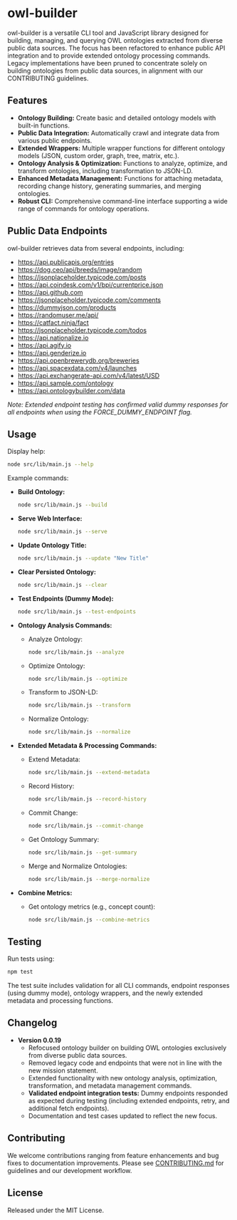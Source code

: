 # owl-builder

owl-builder is a versatile CLI tool and JavaScript library designed for building, managing, and querying OWL ontologies extracted from diverse public data sources. The focus has been refactored to enhance public API integration and to provide extended ontology processing commands. Legacy implementations have been pruned to concentrate solely on building ontologies from public data sources, in alignment with our CONTRIBUTING guidelines.

## Features

- **Ontology Building:** Create basic and detailed ontology models with built-in functions.
- **Public Data Integration:** Automatically crawl and integrate data from various public endpoints.
- **Extended Wrappers:** Multiple wrapper functions for different ontology models (JSON, custom order, graph, tree, matrix, etc.).
- **Ontology Analysis & Optimization:** Functions to analyze, optimize, and transform ontologies, including transformation to JSON-LD.
- **Enhanced Metadata Management:** Functions for attaching metadata, recording change history, generating summaries, and merging ontologies.
- **Robust CLI:** Comprehensive command-line interface supporting a wide range of commands for ontology operations.

## Public Data Endpoints

owl-builder retrieves data from several endpoints, including:

- https://api.publicapis.org/entries
- https://dog.ceo/api/breeds/image/random
- https://jsonplaceholder.typicode.com/posts
- https://api.coindesk.com/v1/bpi/currentprice.json
- https://api.github.com
- https://jsonplaceholder.typicode.com/comments
- https://dummyjson.com/products
- https://randomuser.me/api/
- https://catfact.ninja/fact
- https://jsonplaceholder.typicode.com/todos
- https://api.nationalize.io
- https://api.agify.io
- https://api.genderize.io
- https://api.openbrewerydb.org/breweries
- https://api.spacexdata.com/v4/launches
- https://api.exchangerate-api.com/v4/latest/USD
- https://api.sample.com/ontology
- https://api.ontologybuilder.com/data

*Note: Extended endpoint testing has confirmed valid dummy responses for all endpoints when using the FORCE_DUMMY_ENDPOINT flag.*

## Usage

Display help:

```bash
node src/lib/main.js --help
```

Example commands:

- **Build Ontology:**
  ```bash
  node src/lib/main.js --build
  ```

- **Serve Web Interface:**
  ```bash
  node src/lib/main.js --serve
  ```

- **Update Ontology Title:**
  ```bash
  node src/lib/main.js --update "New Title"
  ```

- **Clear Persisted Ontology:**
  ```bash
  node src/lib/main.js --clear
  ```

- **Test Endpoints (Dummy Mode):**
  ```bash
  node src/lib/main.js --test-endpoints
  ```

- **Ontology Analysis Commands:**
  - Analyze Ontology:
    ```bash
    node src/lib/main.js --analyze
    ```
  - Optimize Ontology:
    ```bash
    node src/lib/main.js --optimize
    ```
  - Transform to JSON-LD:
    ```bash
    node src/lib/main.js --transform
    ```
  - Normalize Ontology:
    ```bash
    node src/lib/main.js --normalize
    ```

- **Extended Metadata & Processing Commands:**
  - Extend Metadata:
    ```bash
    node src/lib/main.js --extend-metadata
    ```
  - Record History:
    ```bash
    node src/lib/main.js --record-history
    ```
  - Commit Change:
    ```bash
    node src/lib/main.js --commit-change
    ```
  - Get Ontology Summary:
    ```bash
    node src/lib/main.js --get-summary
    ```
  - Merge and Normalize Ontologies:
    ```bash
    node src/lib/main.js --merge-normalize
    ```

- **Combine Metrics:**
  - Get ontology metrics (e.g., concept count):
    ```bash
    node src/lib/main.js --combine-metrics
    ```

## Testing

Run tests using:

```bash
npm test
```

The test suite includes validation for all CLI commands, endpoint responses (using dummy mode), ontology wrappers, and the newly extended metadata and processing functions.

## Changelog

- **Version 0.0.19**
  - Refocused ontology builder on building OWL ontologies exclusively from diverse public data sources.
  - Removed legacy code and endpoints that were not in line with the new mission statement.
  - Extended functionality with new ontology analysis, optimization, transformation, and metadata management commands.
  - **Validated endpoint integration tests:** Dummy endpoints responded as expected during testing (including extended endpoints, retry, and additional fetch endpoints).
  - Documentation and test cases updated to reflect the new focus.

## Contributing

We welcome contributions ranging from feature enhancements and bug fixes to documentation improvements. Please see [CONTRIBUTING.md](CONTRIBUTING.md) for guidelines and our development workflow.

## License

Released under the MIT License.
